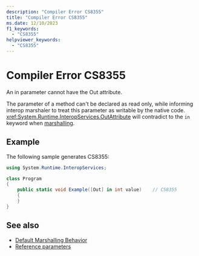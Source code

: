 ```yaml
---
description: "Compiler Error CS8355"
title: "Compiler Error CS8355"
ms.date: 12/10/2023
f1_keywords:
  - "CS8355"
helpviewer_keywords:
  - "CS8355"
---
```

# Compiler Error CS8355

An in parameter cannot have the Out attribute.

The parameter of a method can't be declared as read only, while informing interop marshaler to treat this parameter as writable by the native code.
<br/><xref:System.Runtime.InteropServices.OutAttribute> will contradict to the `in` keyword when [marshalling](../../../standard/native-interop/type-marshalling.md).

## Example

The following sample generates CS8355:

```csharp
using System.Runtime.InteropServices;

class Program
{
    public static void Example([Out] in int value)    // CS8355
    {
    }
}
```

## See also

- [Default Marshalling Behavior](../../../framework/interop/default-marshalling-behavior.md)
- [Reference parameters](../keywords/method-parameters.md#reference-parameters)
